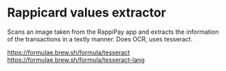 # Rappicard values extractor

Scans an image taken from the RappiPay app and extracts the information of the transactions in a textly manner. Does OCR, uses tesseract.

https://formulae.brew.sh/formula/tesseract
https://formulae.brew.sh/formula/tesseract-lang